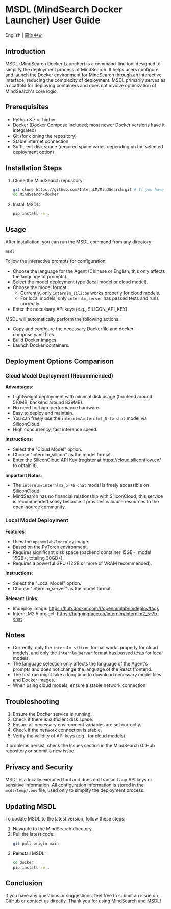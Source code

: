 # MSDL (MindSearch Docker Launcher) User Guide

English | [简体中文](README_zh-CN.md)

## Introduction

MSDL (MindSearch Docker Launcher) is a command-line tool designed to simplify the deployment process of MindSearch. It helps users configure and launch the Docker environment for MindSearch through an interactive interface, reducing the complexity of deployment. MSDL primarily serves as a scaffold for deploying containers and does not involve optimization of MindSearch's core logic.

## Prerequisites

- Python 3.7 or higher
- Docker (Docker Compose included; most newer Docker versions have it integrated)
- Git (for cloning the repository)
- Stable internet connection
- Sufficient disk space (required space varies depending on the selected deployment option)

## Installation Steps

1. Clone the MindSearch repository:

   ```bash
   git clone https://github.com/InternLM/MindSearch.git # If you have already cloned the repository, you can skip this step.
   cd MindSearch/docker
   ```

2. Install MSDL:

   ```bash
   pip install -e .
   ```

## Usage

After installation, you can run the MSDL command from any directory:

```bash
msdl
```

Follow the interactive prompts for configuration:

- Choose the language for the Agent (Chinese or English; this only affects the language of prompts).
- Select the model deployment type (local model or cloud model).
- Choose the model format:
  - Currently, only `internlm_silicon` works properly for cloud models.
  - For local models, only `internlm_server` has passed tests and runs correctly.
- Enter the necessary API keys (e.g., SILICON_API_KEY).

MSDL will automatically perform the following actions:

- Copy and configure the necessary Dockerfile and docker-compose.yaml files.
- Build Docker images.
- Launch Docker containers.

## Deployment Options Comparison

### Cloud Model Deployment (Recommended)

**Advantages**:

- Lightweight deployment with minimal disk usage (frontend around 510MB, backend around 839MB).
- No need for high-performance hardware.
- Easy to deploy and maintain.
- You can freely use the `internlm/internlm2_5-7b-chat` model via SiliconCloud.
- High concurrency, fast inference speed.

**Instructions**:

- Select the "Cloud Model" option.
- Choose "internlm_silicon" as the model format.
- Enter the SiliconCloud API Key (register at https://cloud.siliconflow.cn/ to obtain it).

**Important Notes**:

- The `internlm/internlm2_5-7b-chat` model is freely accessible on SiliconCloud.
- MindSearch has no financial relationship with SiliconCloud; this service is recommended solely because it provides valuable resources to the open-source community.

### Local Model Deployment

**Features**:

- Uses the `openmmlab/lmdeploy` image.
- Based on the PyTorch environment.
- Requires significant disk space (backend container 15GB+, model 15GB+, totaling 30GB+).
- Requires a powerful GPU (12GB or more of VRAM recommended).

**Instructions**:

- Select the "Local Model" option.
- Choose "internlm_server" as the model format.

**Relevant Links**:

- lmdeploy image: https://hub.docker.com/r/openmmlab/lmdeploy/tags
- InternLM2.5 project: https://huggingface.co/internlm/internlm2_5-7b-chat

## Notes

- Currently, only the `internlm_silicon` format works properly for cloud models, and only the `internlm_server` format has passed tests for local models.
- The language selection only affects the language of the Agent's prompts and does not change the language of the React frontend.
- The first run might take a long time to download necessary model files and Docker images.
- When using cloud models, ensure a stable network connection.

## Troubleshooting

1. Ensure the Docker service is running.
2. Check if there is sufficient disk space.
3. Ensure all necessary environment variables are set correctly.
4. Check if the network connection is stable.
5. Verify the validity of API keys (e.g., for cloud models).

If problems persist, check the Issues section in the MindSearch GitHub repository or submit a new issue.

## Privacy and Security

MSDL is a locally executed tool and does not transmit any API keys or sensitive information. All configuration information is stored in the `msdl/temp/.env` file, used only to simplify the deployment process.

## Updating MSDL

To update MSDL to the latest version, follow these steps:

1. Navigate to the MindSearch directory.
2. Pull the latest code:
   ```bash
   git pull origin main
   ```
3. Reinstall MSDL:
   ```bash
   cd docker
   pip install -e .
   ```

## Conclusion

If you have any questions or suggestions, feel free to submit an issue on GitHub or contact us directly. Thank you for using MindSearch and MSDL!

